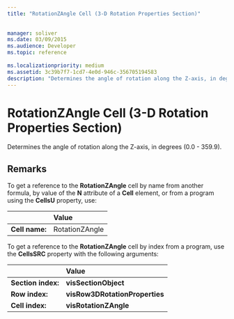 ```yaml
---
title: "RotationZAngle Cell (3-D Rotation Properties Section)"
 
 
manager: soliver
ms.date: 03/09/2015
ms.audience: Developer
ms.topic: reference
 
ms.localizationpriority: medium
ms.assetid: 3c39b7f7-1cd7-4e0d-946c-356705194583
description: "Determines the angle of rotation along the Z-axis, in degrees (0.0 - 359.9)."
---
```


# RotationZAngle Cell (3-D Rotation Properties Section)

Determines the angle of rotation along the Z-axis, in degrees (0.0 - 359.9).
  
## Remarks

To get a reference to the **RotationZAngle** cell by name from another formula, by value of the **N** attribute of a **Cell** element, or from a program using the **CellsU** property, use: 
  
||Value |
|:-----|:-----|
|**Cell name:**  <br/> |RotationZAngle  <br/> |
   
To get a reference to the **RotationZAngle** cell by index from a program, use the **CellsSRC** property with the following arguments: 
  
||Value |
|:-----|:-----|
|**Section index:**  <br/> |**visSectionObject** <br/> |
|**Row index:**  <br/> |**visRow3DRotationProperties** <br/> |
|**Cell index:**  <br/> |**visRotationZAngle** <br/> |
   


